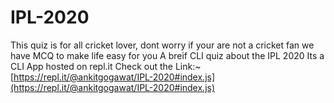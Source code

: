 # IPL-2020
This quiz is for all cricket lover, dont worry if your are not a cricket fan we have MCQ to make life easy for you
A breif CLI quiz about the IPL 2020
Its a CLI App hosted on repl.it Check out the Link:~
[https://repl.it/@ankitgogawat/IPL-2020#index.js](https://repl.it/@ankitgogawat/IPL-2020#index.js)
